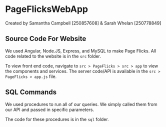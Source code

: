 # PageFlicksWebApp
Created by Samantha Campbell [250857608] & Sarah Whelan [250778849]


## Source Code For Website
We used Angular, Node.JS, Express, and MySQL to make Page Flicks.
All code related to the website is in the ```src``` folder.

To view front end code, navigate to ```src > PageFlicks > src > app``` to view the components and services.
The server code/API is available in the ```src > PageFlicks > app.js``` file.


## SQL Commands
We used procedures to run all of our queries. We simply called them from our API and passed in specific parameters.

The code for these procedures is in the ```sql``` folder.

